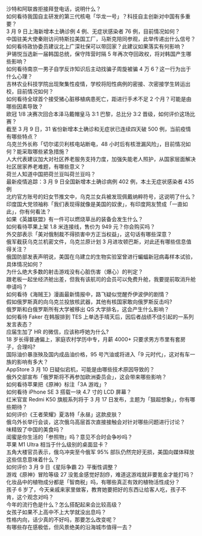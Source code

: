 沙特和阿联酋拒接拜登电话，说明什么？  
如何看待我国自主研发的第三代核电「华龙一号」？科技自主创新对中国有多重要？  
3 月 9 日上海新增本土确诊例 4 例、无症状感染者 76 例，目前情况如何？  
中国驻美大使秦刚访问特斯拉美国工厂，马斯克陪同参观，此举传递出什么信号？  
如何看待政协委员建议北上广深社保可以带回家？此建议如果落实有何影响？  
尹锡悦当选新一届韩国总统，保守阵营时隔 5 年再次夺回政权，将对韩国产生哪些影响？  
如何看待南京一男子自学反诈知识后主动找骗子周旋被骗 4 万 6？这一行为出于什么心理？  
吉林农业科技学院出现聚集性疫情，学校将阳性病例的密接、次密接学生转运出校，目前情况如何？  
如何看待全球首个接受猪心脏移植病患死亡，距进行手术不足 2 个月？可能是由哪些因素导致？  
欧冠 1/8 决赛次回合本泽马戴帽皇马 3:1 巴黎，总比分 3:2 晋级，如何评价这场比赛？  
截至 3 月 9 日，31 省份新增本土确诊和无症状已连续四天破 500 例，当前疫情有哪些特点？  
乌克兰外长称「切尔诺贝利核电站断电，48 小时后有核泄漏风险」，目前情况如何？能采取哪些紧急措施？  
人大代表建议加大对社区养老服务支持力度，加强失能老人照护，从国家层面解决社区居家养老难题，有哪些意义？  
荷兰人知道中国把荷兰豆叫荷兰豆吗？  
最新疫情追踪：3 月 9 日全国新增本土确诊病例 402 例，本土无症状感染者 435 例  
北约官方账号的妇女节推文中，乌克兰女兵被发现佩戴纳粹符号，这说明了什么？  
印度国大党领袖称「我们表现得就像是美国的奴隶」，有印度网友赞成「一直如此」，你有何看法？  
如果《英雄联盟》有一件可以燃烧草丛的装备会发生什么？  
如何看待苹果上架 1.8 米连接线，售价为 949 元？你会购买吗？  
外交部表示「美对俄制裁不得损害中方正当权益」，这句话有哪些深意？  
俄军截获乌克兰机密文件，乌克兰原计划 3 月进攻顿巴斯，对此还有哪些信息值得关注？  
俄国防部发表声明说，美国在乌建立的生物实验室曾进行蝙蝠新冠病毒样本试验，具体情况如何？  
为什么绝大多数的射击游戏没有心脏伤害（爆心）的判定？  
跟老板一起坐经济舱出差，但我有该航司的会员可以免费升舱，我要提前取消升舱申请吗？  
如何看待《海贼王》漫画最新情报中，路飞疑似觉醒乔伊波伊的剧情？  
假如俄罗斯真的向乌克兰投放核武器，其他有核国家敢向俄罗斯反击吗?  
俄罗斯和白俄罗斯所有大学被移出 QS 大学排名，这会产生什么影响？  
如何看待 Faker 在韩服排到 TES 上单选手晴天后，因后者战绩不佳引起的一系列发言表态？  
应届生加了 HR 的微信，应该称呼她为什么?  
18 岁长得普通偏上，家庭农村学历中专，月薪 4000+ 只要求男方市里有套房子，合理吗?  
国际油价暴涨殃及国内成品油价格，95 号汽油或将进入「9 元时代」，这对有车一族的影响有多大？  
AppStore 3 月 10 日疑似宕机，可能是由哪些技术原因导致的？  
俄外交部宣布「俄罗斯将不再参加欧洲委员会」，这会带来哪些影响？  
如何看待苹果把《原神》标注「3A 游戏」?  
如何看待 iPhone SE 3 搭载一块 4.7 寸的 LCD 屏幕？  
红米官宣 Redmi K50 旗舰系列将于 3 月 17 日发布，主题为「狠超想象」，你有哪些期待？  
如何评价《王者荣耀》夏洛特「永昼」这款皮肤？  
俄乌外长举行会谈，这次俄乌高层首次直接接触会对针对哪些问题进行讨论？  
味精毁了中国的美食吗？  
闺蜜是你生活的「参照物」吗？意见不合时会争吵吗？  
苹果 M1 Ultra 相当于什么级别的桌面显卡？  
五角大楼官员表示，俄乌冲突至今俄军 95% 部队仍然完好无损，美国向媒体释放这些信息意味着什么？  
如何评价 3 月 9 日《星际争霸 2》平衡性调整？  
游戏《原神》冒险等级 27 没氪金感觉好刮痧，难道这游戏就非要氪金才能打吗？  
化妆品中的植物成分都是「智商税」吗，有哪些真正有效的植物活性成分？  
孩子 6 岁了，今天亲戚来家里做客，教育她要把好的东西让给客人吃，孩子不肯，这个观念对吗？  
今年的流行色是什么？怎么搭配起来会比较高级？  
女孩子如果不上高中不上大学就没出息吗？  
性格内向，话少真的不好吗，那要怎么改变呢？  
有哪些存在感极低，但风景绝美的沿海城市值得一去？  
